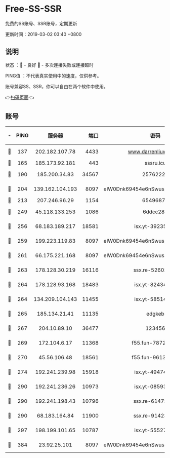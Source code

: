 # Free-SS-SSR

免费的SS账号、SSR账号，定期更新

更新时间：2019-03-02 03:40 +0800

## 说明

状态     ：🙂 - 良好 🙁 - 多次连接失败或连接超时

PING值   ：不代表真实使用中的速度，仅供参考。

账号兼容SS、SSR，你可以自由在两个软件中使用。

👉[扫码页面](https://liesauer.github.io/free-ss-ssr.github.io/)👈

## 账号

|-|PING|服务器|端口|密码|加密方式|区域|
|:----:|:----:|:-----:|-----:|:----:|:----:|:----:|
|🙂|137|202.182.107.78|4433|www.darrenliuwei.com|aes-256-cfb|JP|
|🙂|165|185.173.92.181|443|sssru.icu|rc4-md5|RU|
|🙂|190|185.200.34.83|34567|25762225|aes-256-cfb|US|
|🙂|204|139.162.104.193|8097|eIW0Dnk69454e6nSwuspv9DmS201tQ0D|aes-256-cfb|JP|
|🙂|213|207.246.96.29|1154|65496879|chacha20|US|
|🙂|249|45.118.133.253|1086|6ddcc286|aes-256-cfb|SG|
|🙂|256|68.183.189.217|18581|isx.yt-39235450|aes-256-cfb|SG|
|🙂|259|199.223.119.83|8097|eIW0Dnk69454e6nSwuspv9DmS201tQ0D|aes-256-cfb|US|
|🙂|261|66.175.221.168|8097|eIW0Dnk69454e6nSwuspv9DmS201tQ0D|aes-256-cfb|US|
|🙂|263|178.128.30.219|16116|ssx.re-52602728|aes-256-cfb|SG|
|🙂|264|178.128.93.168|18483|isx.yt-82434305|aes-256-cfb|SG|
|🙂|264|134.209.104.143|11455|isx.yt-58514874|aes-256-cfb|SG|
|🙂|265|185.134.21.41|11135|edgkeb|aes-256-cfb|GB|
|🙂|267|204.10.89.10|36477|123456|aes-256-cfb|US|
|🙂|269|172.104.6.17|11368|f55.fun-78724518|aes-256-cfb|US|
|🙂|270|45.56.106.48|18561|f55.fun-96139570|aes-256-cfb|US|
|🙂|274|192.241.239.98|15918|isx.yt-49474525|aes-256-cfb|US|
|🙂|290|192.241.236.26|10973|isx.yt-08593579|aes-256-cfb|US|
|🙂|290|192.241.198.43|10796|ssx.re-61472012|aes-256-cfb|US|
|🙂|290|68.183.164.84|11900|ssx.re-91423865|aes-256-cfb|US|
|🙂|297|198.199.101.65|10787|isx.yt-55527234|aes-256-cfb|US|
|🙂|384|23.92.25.101|8097|eIW0Dnk69454e6nSwuspv9DmS201tQ0D|aes-256-cfb|US|
